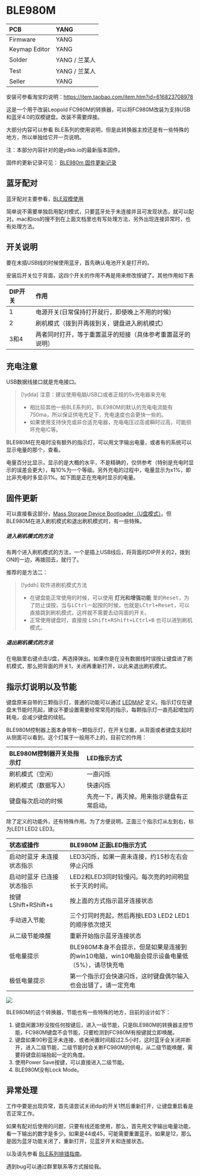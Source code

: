 # BLE980M

|PCB | YANG |
|:--- |:--- |
|Firmware | YANG |
|Keymap Editor | YANG |
|Solder | YANG / 兰某人|
|Test | YANG / 兰某人|
|Seller | YANG |

安装可参看淘宝的说明：https://item.taobao.com/item.htm?id=616823708978

这是一个用于改装Leopold FC980M的转换器，可以将FC980M改装为支持USB和蓝牙4.0的双模键盘。改装不需要焊接。

大部分内容可以参看 BLE系列的使用说明，但是此转换器主控还是有一些特殊的地方，所以单独给它开一页说明。

注：本部分内容针对的是ydkb.io的最新版本固件。

固件的更新记录可见： [BLE980m 固件更新记录](changelog/ble980m)


## 蓝牙配对

蓝牙配对主要参看，[BLE双模使用](ble-series.md)

简单说不需要单独启用配对模式，只要蓝牙处于未连接并且可发现状态，就可以配对。mac和ios的搜不到在上面文档里也有写处理方法，另外出现连接异常时，也有处理方法。


## 开关说明

要在未插USB线的时候使用蓝牙，首先确认电池开关是打开的。

安装后开关位于背面，这四个开关的作用不再是用来修改按键了。其他作用如下表

| DIP开关 | 作用 |
|:--- |:--- |
| 1| 电源开关(日常保持打开就行，即使晚上不用的时候)|
| 2| 刷机模式（拨到开再拨到关，键盘进入刷机模式）|
| 3和4 | 两者同时打开，等于重置蓝牙的短接（具体参考重置蓝牙的说明）| 

## 充电注意

USB数据线接口就是充电接口。

> [!ydda] 注意：建议使用电脑USB口或者正规的5v充电器来充电
> - 相比较其他一些BLE系列的，BLE980M的默认的充电电流能有750ma，所以保证供电充足下，充电速度也会更快一些的。
> - 如果使用支持快充或非合适充电器，充电电压过高或瞬时过高，可能损坏充电IC等。

BLE980M在充电时没有额外的指示灯，可以用文字输出电量，或者有的系统可以显示电量的那个，查看。

电量百分比显示，显示的是大概的水平，不是精确的，仅供参考（特别是充电时显示的误差会更大），每10%为一个等级。另外充电的过程中，电量显示为x1%，即比非充电时多显示1%。如下图是正在充电时显示的电量。  

## 固件更新

可以直接看这部分，[Mass Storage Device Bootloader（U盘模式）](bootloader/msd-bootloader)。但BLE980M在进入刷机模式和退出刷机模式时，有一些特殊。

##### 进入刷机模式的方法
有两个进入刷机模式的方法，一个是插上USB线后，将背面的DIP开关的2，拨到ON的一边，再拨回去，就行了。

推荐的是方法二：

> [!yddh] 软件进刷机模式方法
> - 在键盘能正常使用的时候，可以使用 **灯光和增强功能** 里的<kbd>Reset</kbd>，为了防止误按，当与<kbd>LCtrl</kbd>一起按的时候，也就是<kbd>LCtrl+Reset</kbd>，可以直接跳到刷机模式，这样就不需要去动背面的开关。
> - 正常使用键盘时，直接按 <kbd>LShift+RShift+LCtrl+B</kbd> 也可以进到刷机模式。 

##### 退出刷机模式的方法
在电脑里右键点击U盘，再选择弹出。如果你是在没有数据线时误按让键盘进了刷机模式，那么把背面的开关1，关闭再重新打开，以此来退出刷机模式。

## 指示灯说明以及节能

键盘原来自带的三颗指示灯，普通的功能可以通过 [LEDMAP](features/ledmap) 定义。指示灯仅在键盘未节能时亮起，建议不要设置需要经常常亮的指示，每颗指示灯一直亮起增加的耗电，会减少键盘的续航。

BLE980M控制器上面本身带有一颗指示灯，在开关位置，从背面或者键盘支起时从侧面可以看到。这个灯属于一般用不上的，目前它的作用：

| BLE980M控制器开关处指示灯 | LED指示方式 |
|:--- |:--- |
| 刷机模式（空闲） | 一直闪烁 |
| 刷机模式（数据写入） | 快速闪烁 |
| 键盘每次启动的时候 | 先亮一下，再灭掉。用来指示键盘有正常启动。 |

除了定义的功能外，还有特殊作用。为了方便说明，正面三个指示灯从左到右，标为LED1 LED2 LED3。

| 状态或操作 | BLE980M 正面LED指示方式 |
|:--- |:--- |
| 启动时蓝牙 未连接 状态指示 | LED3闪烁，如果一直未连接，约15秒左右会停止闪烁 |
| 启动时蓝牙 已连接 状态指示 | LED2和LED3同时较慢闪。每次亮的时间明显长于灭的时间。 |
| 按键<key>LShift+RShift+s</key> | 按上面的方式指示蓝牙连接状态 |
| 手动进入节能 | 三个灯同时亮起，然后再按LED3 LED2 LED1的顺序依次熄灭 |
| 从二级节能唤醒 | 重新开始指示蓝牙连接状态 |
| 低电量提示 | BLE980M本身不会提示，但是如果是连接到的win10电脑，win10电脑会提示设备电量低（5%），请尽快充电 |
| 极低电量提示 | 第一个指示灯会快速闪烁，这时键盘偶尔输入也会出错了，请一定充电 | 

![](assets/980m_low_battery_win10.png)

BLE980M的这个转换器，节能也有一些特殊的地方，目前的设计如下：
  1. 键盘闲置3秒没按任何按键后，进入一级节能，只是BLE980M的转换器主控节能，FC980M键盘不会节能，只要检测到FC980M有按键就立即唤醒。
  2. 键盘如果90秒蓝牙未连接，或者闲置时间超过2.5小时，这时蓝牙会关闭并断开，进入二级节能，二级节能时会关断FC980M的供电，从二级节能唤醒，需要将键盘前端抬起一定的角度。
  3. 使用Power Save按键，可以直接进入二级节能。
  4. BLE980M没有Lock Mode。


## 异常处理

工作中要是出现异常，首先请尝试关闭dip的开关1然后重新打开，让键盘重启看是否正常工作。

如果有配对后使用的问题，只要有线还能使用，那么，首先用文字输出电量功能，看一下输出的数字是多少。如果是44或45，可能需要重置蓝牙。如果是12，那么是因为蓝牙功能关闭了，重新打开，见蓝牙开关和连接状态。

以及请先参看 [BLE系列排错指南](ble-series/troubleshooting)。

遇到bug可以通过群里联系等方式报给我。